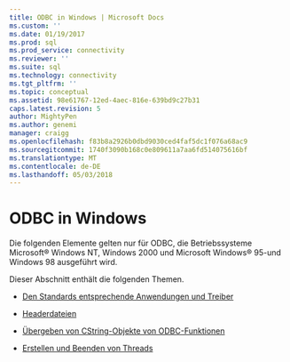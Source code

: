 ```yaml
---
title: ODBC in Windows | Microsoft Docs
ms.custom: ''
ms.date: 01/19/2017
ms.prod: sql
ms.prod_service: connectivity
ms.reviewer: ''
ms.suite: sql
ms.technology: connectivity
ms.tgt_pltfrm: ''
ms.topic: conceptual
ms.assetid: 98e61767-12ed-4aec-816e-639bd9c27b31
caps.latest.revision: 5
author: MightyPen
ms.author: genemi
manager: craigg
ms.openlocfilehash: f83b8a2926b0dbd9030ced4faf5dc1f076a68ac9
ms.sourcegitcommit: 1740f3090b168c0e809611a7aa6fd514075616bf
ms.translationtype: MT
ms.contentlocale: de-DE
ms.lasthandoff: 05/03/2018
---
```

# <a name="odbc-in-windows"></a>ODBC in Windows
Die folgenden Elemente gelten nur für ODBC, die Betriebssysteme Microsoft® Windows NT, Windows 2000 und Microsoft Windows® 95-und Windows 98 ausgeführt wird.  
  
 Dieser Abschnitt enthält die folgenden Themen.  
  
-   [Den Standards entsprechende Anwendungen und Treiber](../../../odbc/reference/develop-app/standards-compliant-applications-and-drivers.md)  
  
-   [Headerdateien](../../../odbc/reference/develop-app/header-files.md)  
  
-   [Übergeben von CString-Objekte von ODBC-Funktionen](../../../odbc/reference/develop-app/cstring-class.md)  
  
-   [Erstellen und Beenden von Threads](../../../odbc/reference/develop-app/creating-and-terminating-threads.md)

